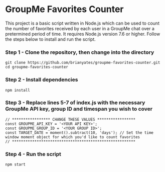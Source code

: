 # GroupMe Favorites Counter

This project is a basic script written in Node.js which can be used to count the number of favorites received by each user in a GroupMe chat over a pretermined period of time. It requires Node.js version 7.6 or higher. Follow the steps below to install and run the script.

### Step 1 - Clone the repository, then change into the directory
```
git clone https://github.com/brianyates/groupme-favorites-counter.git
cd groupme-favorites-counter
```

### Step 2 - Install dependencies
`npm install`

### Step 3 - Replace lines 5-7 of index.js with the necessary GroupMe API key, group ID and timespan you wish to cover
```
// ***************** CHANGE THESE VALUES *****************
const GROUPME_API_KEY = '<YOUR API KEY>';
const GROUPME_GROUP_ID = '<YOUR GROUP ID>';
const TARGET_DATE = moment().subtract(10, 'days'); // Set the time window moment object for which you'd like to count favorites 
// *******************************************************
```

### Step 4 - Run the script
`npm start`
